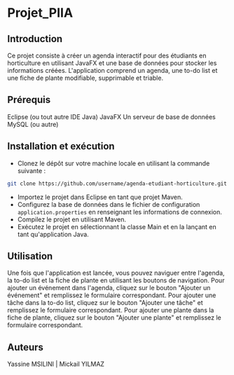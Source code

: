 # Projet_PIIA
## Introduction
Ce projet consiste à créer un agenda interactif pour des étudiants en horticulture en utilisant JavaFX et une base de données pour stocker les informations créées. L'application comprend un agenda, une to-do list et une fiche de plante modifiable, supprimable et triable.

## Prérequis
Eclipse (ou tout autre IDE Java)
JavaFX
Un serveur de base de données MySQL (ou autre)

## Installation et exécution
- Clonez le dépôt sur votre machine locale en utilisant la commande suivante :
```bash
git clone https://github.com/username/agenda-etudiant-horticulture.git
```
- Importez le projet dans Eclipse en tant que projet Maven.
- Configurez la base de données dans le fichier de configuration `application.properties` en renseignant les informations de connexion.
- Compilez le projet en utilisant Maven.
- Exécutez le projet en sélectionnant la classe Main et en la lançant en tant qu'application Java.

## Utilisation
Une fois que l'application est lancée, vous pouvez naviguer entre l'agenda, la to-do list et la fiche de plante en utilisant les boutons de navigation. Pour ajouter un événement dans l'agenda, cliquez sur le bouton "Ajouter un événement" et remplissez le formulaire correspondant. Pour ajouter une tâche dans la to-do list, cliquez sur le bouton "Ajouter une tâche" et remplissez le formulaire correspondant. Pour ajouter une plante dans la fiche de plante, cliquez sur le bouton "Ajouter une plante" et remplissez le formulaire correspondant.

## Auteurs
Yassine MSILINI |
Mickail YILMAZ





